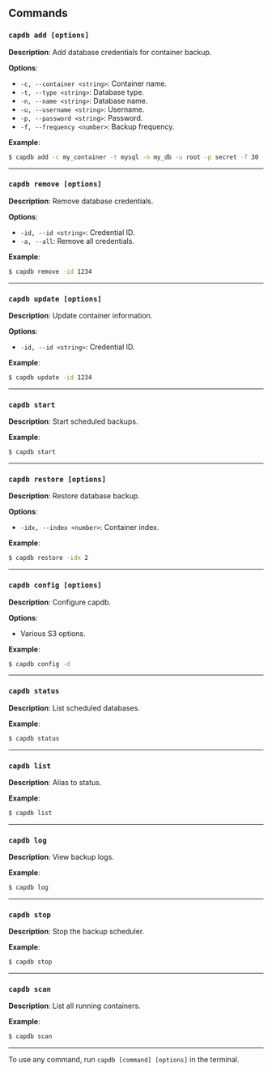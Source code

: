 ## Commands

### `capdb add [options]`

**Description**:
Add database credentials for container backup.

**Options**:

- `-c, --container <string>`: Container name.
- `-t, --type <string>`: Database type.
- `-n, --name <string>`: Database name.
- `-u, --username <string>`: Username.
- `-p, --password <string>`: Password.
- `-f, --frequency <number>`: Backup frequency.

**Example**:

```bash
$ capdb add -c my_container -t mysql -n my_db -u root -p secret -f 30
```

---

### `capdb remove [options]`

**Description**:
Remove database credentials.

**Options**:

- `-id, --id <string>`: Credential ID.
- `-a, --all`: Remove all credentials.

**Example**:

```bash
$ capdb remove -id 1234
```

---

### `capdb update [options]`

**Description**:
Update container information.

**Options**:

- `-id, --id <string>`: Credential ID.

**Example**:

```bash
$ capdb update -id 1234
```

---

### `capdb start`

**Description**:
Start scheduled backups.

**Example**:

```bash
$ capdb start
```

---

### `capdb restore [options]`

**Description**:
Restore database backup.

**Options**:

- `-idx, --index <number>`: Container index.

**Example**:

```bash
$ capdb restore -idx 2
```

---

### `capdb config [options]`

**Description**:
Configure capdb.

**Options**:

- Various S3 options.

**Example**:

```bash
$ capdb config -d
```

---

### `capdb status`

**Description**:
List scheduled databases.

**Example**:

```bash
$ capdb status
```

---

### `capdb list`

**Description**:
Alias to status.

**Example**:

```bash
$ capdb list
```

---

### `capdb log`

**Description**:
View backup logs.

**Example**:

```bash
$ capdb log
```

---

### `capdb stop`

**Description**:
Stop the backup scheduler.

**Example**:

```bash
$ capdb stop
```

---

### `capdb scan`

**Description**:
List all running containers.

**Example**:

```bash
$ capdb scan
```

---

To use any command, run `capdb [command] [options]` in the terminal.
